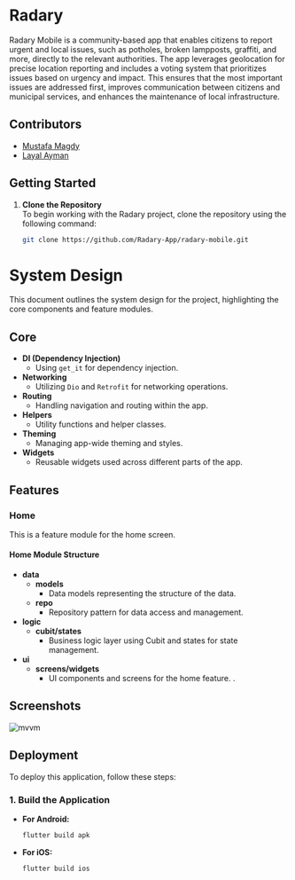 # Radary 

Radary Mobile is a community-based app that enables citizens to report urgent and local issues, such as potholes, broken lampposts, graffiti, and more, directly to the relevant authorities. The app leverages geolocation for precise location reporting and includes a voting system that prioritizes issues based on urgency and impact. This ensures that the most important issues are addressed first, improves communication between citizens and municipal services, and enhances the maintenance of local infrastructure.
## Contributors

- [Mustafa Magdy](https://github.com/mustafa-dev-nasr)
- [Layal Ayman](https://github.com/layalaymann)
## Getting Started

1. **Clone the Repository**  
   To begin working with the Radary project, clone the repository using the following command:

   ```bash
   git clone https://github.com/Radary-App/radary-mobile.git
   ```

# System Design

This document outlines the system design for the project, highlighting the core components and feature modules.

## Core

- **DI (Dependency Injection)**
  - Using `get_it` for dependency injection.
- **Networking**
  - Utilizing `Dio` and `Retrofit` for networking operations.
- **Routing**
  - Handling navigation and routing within the app.
- **Helpers**
  - Utility functions and helper classes.
- **Theming**
  - Managing app-wide theming and styles.
- **Widgets**
  - Reusable widgets used across different parts of the app.

## Features

### Home

This is a feature module for the home screen.

#### Home Module Structure

- **data**
  - **models**
    - Data models representing the structure of the data.
  - **repo**
    - Repository pattern for data access and management.
- **logic**
  - **cubit/states**
    - Business logic layer using Cubit and states for state management.
- **ui**
  - **screens/widgets**
    - UI components and screens for the home feature.
.
## Screenshots

![mvvm](https://github.com/user-attachments/assets/1f118e0b-8424-48df-8ed3-4c33e21de174)


## Deployment

To deploy this application, follow these steps:

### 1. Build the Application

- **For Android:**
  ```bash
  flutter build apk

- **For iOS:**
  ```bash
  flutter build ios
